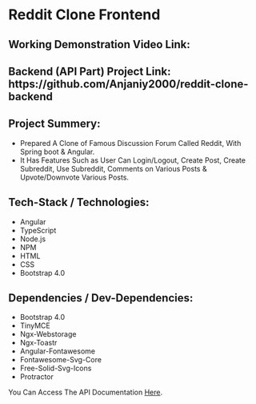 # Reddit Clone Frontend

<h2>Working Demonstration Video Link: </h2>

<h2>Backend (API Part) Project Link: https://github.com/Anjaniy2000/reddit-clone-backend</h2>

<h2>Project Summery:</h2>

- Prepared A Clone of Famous Discussion Forum Called Reddit, With Spring boot & Angular.
- It Has Features Such as User Can Login/Logout, Create Post, Create Subreddit, Use Subreddit, Comments on Various Posts & Upvote/Downvote Various Posts.

<h2>Tech-Stack / Technologies:</h2>

- Angular
- TypeScript
- Node.js
- NPM
- HTML
- CSS
- Bootstrap 4.0

<h2>Dependencies / Dev-Dependencies:</h2>

- Bootstrap 4.0
- TinyMCE
- Ngx-Webstorage
- Ngx-Toastr
- Angular-Fontawesome
- Fontawesome-Svg-Core
- Free-Solid-Svg-Icons
- Protractor

You Can Access The API Documentation [Here](https://reddit-clone-spring-boot.herokuapp.com/swagger-ui.html).
